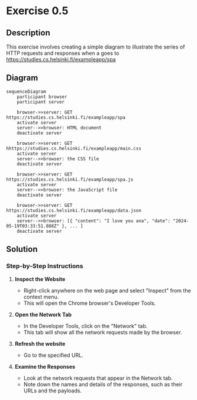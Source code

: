 # Exercise 0.5

## Description
This exercise involves creating a simple diagram to illustrate the series of HTTP requests and responses when a goes to https://studies.cs.helsinki.fi/exampleapp/spa 

## Diagram
```mermaid
sequenceDiagram
    participant browser
    participant server

    browser->>server: GET https://studies.cs.helsinki.fi/exampleapp/spa
    activate server
    server-->>browser: HTML document
    deactivate server

    browser->>server: GET hhttps://studies.cs.helsinki.fi/exampleapp/main.css
    activate server
    server-->>browser: the CSS file
    deactivate server

    browser->>server: GET https://studies.cs.helsinki.fi/exampleapp/spa.js
    activate server
    server-->>browser: the JavaScript file
    deactivate server

    browser->>server: GET https://studies.cs.helsinki.fi/exampleapp/data.json
    activate server
    server-->>browser: [{ "content": "I love you ana", "date": "2024-05-19T03:33:51.888Z" }, ... ]
    deactivate server
```

## Solution

### Step-by-Step Instructions
1. **Inspect the Website**
   - Right-click anywhere on the web page and select "Inspect" from the context menu.
   - This will open the Chrome browser's Developer Tools.

2. **Open the Network Tab**
   - In the Developer Tools, click on the "Network" tab.
   - This tab will show all the network requests made by the browser.
3. **Refresh the website**
   - Go to the specified URL.
3. **Examine the Responses**
   - Look at the network requests that appear in the Network tab.
   - Note down the names and details of the responses, such as their URLs and the payloads.